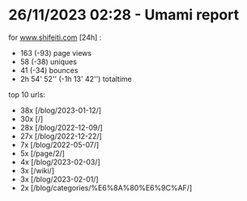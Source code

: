 # 26/11/2023 02:28 - Umami report
for www.shifeiti.com [24h] :

 - 163 (-93) page views
 - 58 (-38) uniques
 - 41 (-34) bounces
 - 2h 54' 52'' (-1h 13' 42'') totaltime


top 10 urls:
 - 38x [/blog/2023-01-12/]
 - 30x [/]
 - 28x [/blog/2022-12-09/]
 - 27x [/blog/2022-12-22/]
 - 7x [/blog/2022-05-07/]
 - 5x [/page/2/]
 - 4x [/blog/2023-02-03/]
 - 3x [/wiki/]
 - 3x [/blog/2023-02-01/]
 - 2x [/blog/categories/%E6%8A%80%E6%9C%AF/]


